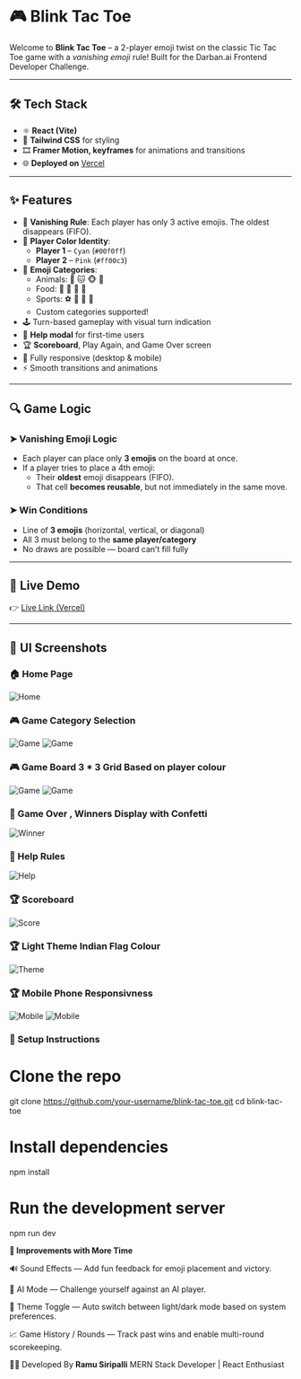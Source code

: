 # 🎮 Blink Tac Toe

Welcome to **Blink Tac Toe** – a 2-player emoji twist on the classic Tic Tac Toe game with a *vanishing emoji* rule! Built for the Darban.ai Frontend Developer Challenge.

---

## 🛠 Tech Stack

- ⚛️ **React (Vite)**
- 💨 **Tailwind CSS** for styling
- 🎞 **Framer Motion, keyframes** for animations and transitions
- 🌐 **Deployed on** [Vercel](https://vercel.com)

---

## ✨ Features

- 🔁 **Vanishing Rule**: Each player has only 3 active emojis. The oldest disappears (FIFO).
- 🎨 **Player Color Identity**:
  - **Player 1** – `Cyan` (`#00f0ff`)
  - **Player 2** – `Pink` (`#ff00c3`)
- 🤖 **Emoji Categories**:
  - Animals: 🐶 🐱 🐵 🐰
  - Food: 🍕 🍟 🍔 🍩
  - Sports: ⚽️ 🏀 🏈 🎾
  - Custom categories supported!
- 🕹 Turn-based gameplay with visual turn indication
- 🧾 **Help modal** for first-time users
- 🏆 **Scoreboard**, Play Again, and Game Over screen
- 📱 Fully responsive (desktop & mobile)
- ⚡ Smooth transitions and animations

---

## 🔍 Game Logic

### ➤ Vanishing Emoji Logic
- Each player can place only **3 emojis** on the board at once.
- If a player tries to place a 4th emoji:
  - Their **oldest** emoji disappears (FIFO).
  - That cell **becomes reusable**, but not immediately in the same move.

### ➤ Win Conditions
- Line of **3 emojis** (horizontal, vertical, or diagonal)
- All 3 must belong to the **same player/category**
- No draws are possible — board can’t fill fully

---

## 🧪 Live Demo

👉 [Live Link (Vercel)](https://your-vercel-link.com)

---

## 📸 UI Screenshots

### 🏠 Home Page
![Home](./screenshots/1.png)

### 🎮 Game Category Selection
![Game](./screenshots/2.png)
![Game](./screenshots/3.png)

### 🎮 Game Board 3 * 3 Grid Based on player colour
![Game](./screenshots/4.png)
![Game](./screenshots/5.png)

### 🧾 Game Over , Winners Display with Confetti
![Winner](./screenshots/6.png)

### 🧾 Help Rules 
![Help](./screenshots/7.png)

### 🏆  Scoreboard
![Score](./screenshots/8.png)

### 🏆  Light Theme Indian Flag Colour
![Theme](./screenshots/9.png)

### 🏆  Mobile Phone Responsivness
![Mobile](./screenshots/10.png)
![Mobile](./screenshots/10.png)


### 🚀 Setup Instructions

# Clone the repo
git clone https://github.com/your-username/blink-tac-toe.git
cd blink-tac-toe

# Install dependencies
npm install

# Run the development server
npm run dev


**🤔 Improvements with More Time**

🔊 Sound Effects — Add fun feedback for emoji placement and victory.

🧠 AI Mode — Challenge yourself against an AI player.

🌈 Theme Toggle — Auto switch between light/dark mode based on system preferences.

📈 Game History / Rounds — Track past wins and enable multi-round scorekeeping.

👨‍💻 Developed By
**Ramu Siripalli**
MERN Stack Developer | React Enthusiast

